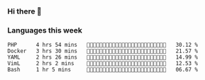  ### Hi there 👋
 
 ### Languages this week
<!--START_SECTION:waka-->
```text
PHP      4 hrs 54 mins   🥨🥨🥨🥨🥨🥨🥨🥨➖➖➖➖➖➖➖➖➖➖➖➖➖➖➖➖➖   30.12 % 
Docker   3 hrs 30 mins   🥨🥨🥨🥨🥨➖➖➖➖➖➖➖➖➖➖➖➖➖➖➖➖➖➖➖➖   21.57 % 
YAML     2 hrs 26 mins   🥨🥨🥨🥨➖➖➖➖➖➖➖➖➖➖➖➖➖➖➖➖➖➖➖➖➖   14.99 % 
VimL     2 hrs 2 mins    🥨🥨🥨➖➖➖➖➖➖➖➖➖➖➖➖➖➖➖➖➖➖➖➖➖➖   12.53 % 
Bash     1 hr 5 mins     🥨🥨➖➖➖➖➖➖➖➖➖➖➖➖➖➖➖➖➖➖➖➖➖➖➖   06.67 % 
```
<!--END_SECTION:waka-->
